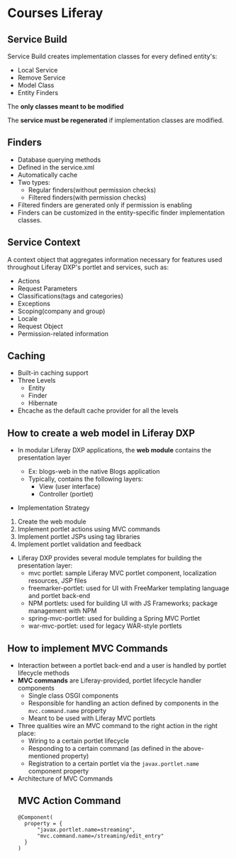 # Courses Liferay

## Service Build

Service Build creates implementation classes for every defined entity's:
- Local Service
- Remove Service
- Model Class
- Entity Finders

The **only classes meant to be modified**

The **service must be regenerated** if implementation classes are modified.

## Finders

- Database querying methods
- Defined in the service.xml
- Automatically cache
- Two types:
  - Regular finders(without permission checks)
  - Filtered finders(with permission checks)
- Filtered finders are generated only if permission is enabling
- Finders can be customized in the entity-specific finder implementation classes.

## Service Context

A context object that aggregates information necessary for features used throughout
Liferay DXP's portlet and services, such as:
- Actions
- Request Parameters
- Classifications(tags and categories)
- Exceptions
- Scoping(company and group)
- Locale
- Request Object
- Permission-related information

## Caching

- Built-in caching support
- Three Levels
  - Entity
  - Finder
  - Hibernate
- Ehcache as the default cache provider for all the levels


## How to create a web model in Liferay DXP 

- In modular Liferay DXP applications, the **web module** contains the presentation layer
  - Ex: blogs-web in the native Blogs application
  - Typically, contains the following layers:
    - View (user interface)
    - Controller (portlet)

    
- Implementation Strategy
1. Create the web module
2. Implement portlet actions using MVC commands
3. Implement portlet JSPs using tag libraries
4. Implement portlet validation and feedback

- Liferay DXP provides several module templates for building the presentation layer:
  - mvc portlet: sample Liferay MVC portlet component, localization resources, JSP files
  - freemarker-portlet: used for UI with FreeMarker templating language and portlet back-end
  - NPM portlets: used for building UI with JS Frameworks; package management with NPM
  - spring-mvc-portlet: used for building a Spring MVC Portlet
  - war-mvc-portlet: used for legacy WAR-style portlets

## How to implement MVC Commands
 
- Interaction between a portlet back-end and a user is handled by portlet lifecycle methods
- **MVC commands** are Liferay-provided, portlet lifecycle handler components
  - Single class OSGI components
  - Responsible for handling an action defined by components in the `mvc.command.name` property
  - Meant to be used with Liferay MVC portlets
- Three qualities wire an MVC command to the right action in the right place:
  - Wiring to a certain portlet lifecycle
  - Responding to a certain command (as defined in the above-mentioned property)
  - Registration to a certain portlet via the `javax.portlet.name` component property
- Architecture of MVC Commands
  ## MVC Action Command
  ```
  @Component(
    property = {
        "javax.portlet.name=streaming",
        "mvc.command.name=/streaming/edit_entry"
    }
  )
  ``` 